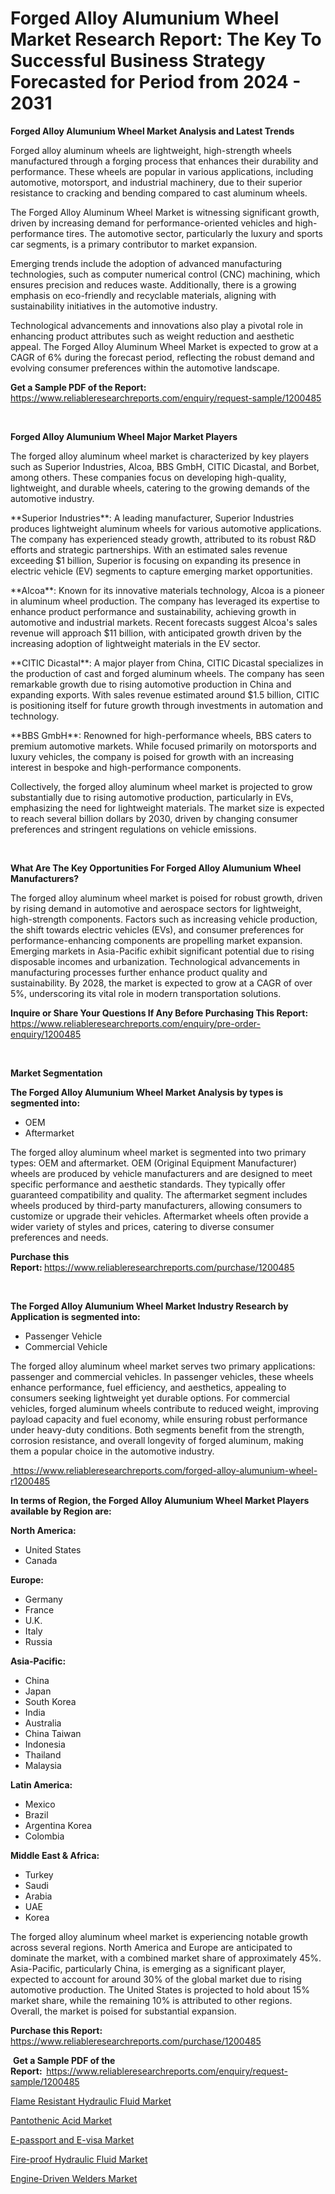 <p><h1>Forged Alloy Alumunium Wheel Market Research Report: The Key To Successful Business Strategy Forecasted for Period from 2024 - 2031</h1></p><p><strong>Forged Alloy Alumunium Wheel Market Analysis and Latest Trends</strong></p>
<p><p>Forged alloy aluminum wheels are lightweight, high-strength wheels manufactured through a forging process that enhances their durability and performance. These wheels are popular in various applications, including automotive, motorsport, and industrial machinery, due to their superior resistance to cracking and bending compared to cast aluminum wheels. </p><p>The Forged Alloy Aluminum Wheel Market is witnessing significant growth, driven by increasing demand for performance-oriented vehicles and high-performance tires. The automotive sector, particularly the luxury and sports car segments, is a primary contributor to market expansion. </p><p>Emerging trends include the adoption of advanced manufacturing technologies, such as computer numerical control (CNC) machining, which ensures precision and reduces waste. Additionally, there is a growing emphasis on eco-friendly and recyclable materials, aligning with sustainability initiatives in the automotive industry. </p><p>Technological advancements and innovations also play a pivotal role in enhancing product attributes such as weight reduction and aesthetic appeal. The Forged Alloy Aluminum Wheel Market is expected to grow at a CAGR of 6% during the forecast period, reflecting the robust demand and evolving consumer preferences within the automotive landscape.</p></p>
<p><strong>Get a Sample PDF of the Report:&nbsp;</strong> <a href="https://www.reliableresearchreports.com/enquiry/request-sample/1200485">https://www.reliableresearchreports.com/enquiry/request-sample/1200485</a></p>
<p>&nbsp;</p>
<p><strong>Forged Alloy Alumunium Wheel Major Market Players</strong></p>
<p><p>The forged alloy aluminum wheel market is characterized by key players such as Superior Industries, Alcoa, BBS GmbH, CITIC Dicastal, and Borbet, among others. These companies focus on developing high-quality, lightweight, and durable wheels, catering to the growing demands of the automotive industry.</p><p>**Superior Industries**: A leading manufacturer, Superior Industries produces lightweight aluminum wheels for various automotive applications. The company has experienced steady growth, attributed to its robust R&D efforts and strategic partnerships. With an estimated sales revenue exceeding $1 billion, Superior is focusing on expanding its presence in electric vehicle (EV) segments to capture emerging market opportunities.</p><p>**Alcoa**: Known for its innovative materials technology, Alcoa is a pioneer in aluminum wheel production. The company has leveraged its expertise to enhance product performance and sustainability, achieving growth in automotive and industrial markets. Recent forecasts suggest Alcoa's sales revenue will approach $11 billion, with anticipated growth driven by the increasing adoption of lightweight materials in the EV sector.</p><p>**CITIC Dicastal**: A major player from China, CITIC Dicastal specializes in the production of cast and forged aluminum wheels. The company has seen remarkable growth due to rising automotive production in China and expanding exports. With sales revenue estimated around $1.5 billion, CITIC is positioning itself for future growth through investments in automation and technology.</p><p>**BBS GmbH**: Renowned for high-performance wheels, BBS caters to premium automotive markets. While focused primarily on motorsports and luxury vehicles, the company is poised for growth with an increasing interest in bespoke and high-performance components.</p><p>Collectively, the forged alloy aluminum wheel market is projected to grow substantially due to rising automotive production, particularly in EVs, emphasizing the need for lightweight materials. The market size is expected to reach several billion dollars by 2030, driven by changing consumer preferences and stringent regulations on vehicle emissions.</p></p>
<p>&nbsp;</p>
<p><strong>What Are The Key Opportunities For Forged Alloy Alumunium Wheel Manufacturers?</strong></p>
<p><p>The forged alloy aluminum wheel market is poised for robust growth, driven by rising demand in automotive and aerospace sectors for lightweight, high-strength components. Factors such as increasing vehicle production, the shift towards electric vehicles (EVs), and consumer preferences for performance-enhancing components are propelling market expansion. Emerging markets in Asia-Pacific exhibit significant potential due to rising disposable incomes and urbanization. Technological advancements in manufacturing processes further enhance product quality and sustainability. By 2028, the market is expected to grow at a CAGR of over 5%, underscoring its vital role in modern transportation solutions.</p></p>
<p><strong>Inquire or Share Your Questions If Any Before Purchasing This Report:</strong> <a href="https://www.reliableresearchreports.com/enquiry/pre-order-enquiry/1200485">https://www.reliableresearchreports.com/enquiry/pre-order-enquiry/1200485</a></p>
<p>&nbsp;</p>
<p><strong>Market Segmentation</strong></p>
<p><strong>The Forged Alloy Alumunium Wheel Market Analysis by types is segmented into:</strong></p>
<p><ul><li>OEM</li><li>Aftermarket</li></ul></p>
<p><p>The forged alloy aluminum wheel market is segmented into two primary types: OEM and aftermarket. OEM (Original Equipment Manufacturer) wheels are produced by vehicle manufacturers and are designed to meet specific performance and aesthetic standards. They typically offer guaranteed compatibility and quality. The aftermarket segment includes wheels produced by third-party manufacturers, allowing consumers to customize or upgrade their vehicles. Aftermarket wheels often provide a wider variety of styles and prices, catering to diverse consumer preferences and needs.</p></p>
<p><strong>Purchase this Report:&nbsp;</strong><a href="https://www.reliableresearchreports.com/purchase/1200485">https://www.reliableresearchreports.com/purchase/1200485</a></p>
<p>&nbsp;</p>
<p><strong>The Forged Alloy Alumunium Wheel Market Industry Research by Application is segmented into:</strong></p>
<p><ul><li>Passenger Vehicle</li><li>Commercial Vehicle</li></ul></p>
<p><p>The forged alloy aluminum wheel market serves two primary applications: passenger and commercial vehicles. In passenger vehicles, these wheels enhance performance, fuel efficiency, and aesthetics, appealing to consumers seeking lightweight yet durable options. For commercial vehicles, forged aluminum wheels contribute to reduced weight, improving payload capacity and fuel economy, while ensuring robust performance under heavy-duty conditions. Both segments benefit from the strength, corrosion resistance, and overall longevity of forged aluminum, making them a popular choice in the automotive industry.</p></p>
<p><a href="https://www.reliableresearchreports.com/forged-alloy-alumunium-wheel-r1200485">&nbsp;https://www.reliableresearchreports.com/forged-alloy-alumunium-wheel-r1200485</a></p>
<p><strong>In terms of Region, the Forged Alloy Alumunium Wheel Market Players available by Region are:</strong></p>
<p>
    <p> <strong> North America: </strong>
        <ul>
            <li>United States</li>
            <li>Canada</li>
        </ul>
        </p> 
    <p> <strong> Europe: </strong>
        <ul>
            <li>Germany</li>
            <li>France</li>
            <li>U.K.</li>
            <li>Italy</li>
            <li>Russia</li>
        </ul>
        </p> 
    <p> <strong> Asia-Pacific: </strong>
        <ul>
            <li>China</li>
            <li>Japan</li>
            <li>South Korea</li>
            <li>India</li>
            <li>Australia</li>
            <li>China Taiwan</li>
            <li>Indonesia</li>
            <li>Thailand</li>
            <li>Malaysia</li>
        </ul>
        </p> 
    <p> <strong> Latin America: </strong>
        <ul>
            <li>Mexico</li>
            <li>Brazil</li>
            <li>Argentina Korea</li>
            <li>Colombia</li>
        </ul>
        </p> 
    <p> <strong> Middle East & Africa: </strong>
        <ul>
            <li>Turkey</li>
            <li>Saudi</li>
            <li>Arabia</li>
            <li>UAE</li>
            <li>Korea</li>
        </ul>
    </p>
    </p>
<p><p>The forged alloy aluminum wheel market is experiencing notable growth across several regions. North America and Europe are anticipated to dominate the market, with a combined market share of approximately 45%. Asia-Pacific, particularly China, is emerging as a significant player, expected to account for around 30% of the global market due to rising automotive production. The United States is projected to hold about 15% market share, while the remaining 10% is attributed to other regions. Overall, the market is poised for substantial expansion.</p></p>
<p><strong>Purchase this Report: </strong><a href="https://www.reliableresearchreports.com/purchase/1200485">https://www.reliableresearchreports.com/purchase/1200485</a></p>
<p>&nbsp;<strong>Get a Sample PDF of the Report:&nbsp;&nbsp;</strong><a href="https://www.reliableresearchreports.com/enquiry/request-sample/1200485">https://www.reliableresearchreports.com/enquiry/request-sample/1200485</a></p>
<p><strong></strong></p>
<p><p><a href="https://issuu.com/reportprime-2/docs/flame-resistant-hydraulic-fluid-mar_35e9e13ae3bdf4">Flame Resistant Hydraulic Fluid Market</a></p><p><a href="https://www.linkedin.com/pulse/booming-pantothenic-acid-market-sector-analysis-growth-0orpf?trackingId=IHTpTs5xRHe1sHK9ROcD2Q%3D%3D">Pantothenic Acid Market</a></p><p><a href="https://github.com/KamrulHadi87/Market-Research-Report-List-1/blob/main/e-passport-and-e-visa-market.md">E-passport and E-visa Market</a></p><p><a href="https://issuu.com/reportprime-2/docs/fire-proof-hydraulic-fluid-market-s_0ca539ae059d8c">Fire-proof Hydraulic Fluid Market</a></p><p><a href="https://github.com/ChiragRp1/Market-Research-Report-List-6/blob/main/engine-driven-welders-market.md">Engine-Driven Welders Market</a></p></p>